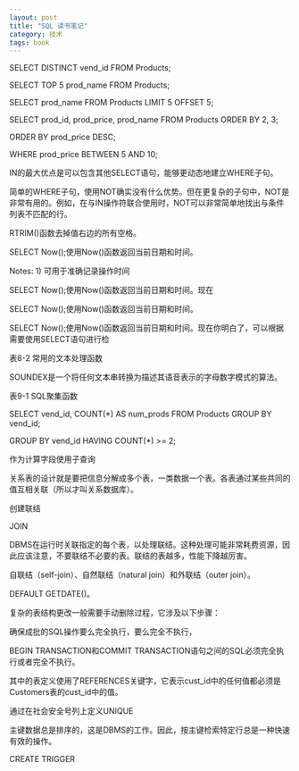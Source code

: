 ```yaml
---
layout: post
title: "SQL 读书笔记"
category: 技术
tags: book
---
```


SELECT DISTINCT vend_id FROM Products;


SELECT TOP 5 prod_name FROM Products;


SELECT prod_name FROM Products LIMIT 5 OFFSET 5;


SELECT prod_id, prod_price, prod_name FROM Products ORDER BY 2, 3;


ORDER BY prod_price DESC;


WHERE prod_price BETWEEN 5 AND 10;


IN的最大优点是可以包含其他SELECT语句，能够更动态地建立WHERE子句。


简单的WHERE子句，使用NOT确实没有什么优势。但在更复杂的子句中，NOT是非常有用的。例如，在与IN操作符联合使用时，NOT可以非常简单地找出与条件列表不匹配的行。


RTRIM()函数去掉值右边的所有空格。


SELECT Now();使用Now()函数返回当前日期和时间。


Notes: 1) 可用于准确记录操作时间

SELECT Now();使用Now()函数返回当前日期和时间。现在


SELECT Now();使用Now()函数返回当前日期和时间。


SELECT Now();使用Now()函数返回当前日期和时间。现在你明白了，可以根据需要使用SELECT语句进行检


表8-2 常用的文本处理函数


SOUNDEX是一个将任何文本串转换为描述其语音表示的字母数字模式的算法。


表9-1 SQL聚集函数


SELECT vend_id, COUNT(*) AS num_prods FROM Products GROUP BY vend_id;


GROUP BY vend_id HAVING COUNT(*) >= 2;


作为计算字段使用子查询


关系表的设计就是要把信息分解成多个表，一类数据一个表。各表通过某些共同的值互相关联（所以才叫关系数据库）。


创建联结


JOIN


DBMS在运行时关联指定的每个表，以处理联结。这种处理可能非常耗费资源，因此应该注意，不要联结不必要的表。联结的表越多，性能下降越厉害。


自联结（self-join）、自然联结（natural join）和外联结（outer join）。


DEFAULT GETDATE()。


复杂的表结构更改一般需要手动删除过程，它涉及以下步骤：


确保成批的SQL操作要么完全执行，要么完全不执行，


BEGIN TRANSACTION和COMMIT TRANSACTION语句之间的SQL必须完全执行或者完全不执行。


其中的表定义使用了REFERENCES关键字，它表示cust_id中的任何值都必须是Customers表的cust_id中的值。


通过在社会安全号列上定义UNIQUE


主键数据总是排序的，这是DBMS的工作。因此，按主键检索特定行总是一种快速有效的操作。


CREATE TRIGGER

